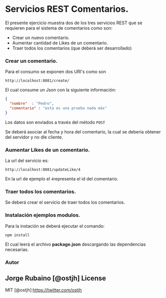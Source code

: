 # Servicios REST Comentarios.

El presente ejercicio muestra dos de los tres servicios REST que se requieren para el sistema de comentarios como son:

* Crear un nuevo comentario.
* Aumentar cantidad de Likes de un comentario.
* Traer todos los comentarios (que deberá ser desarrollado)

### Crear un comentario.

Para el consumo se exponen dos URl's como son

```
http://localhost:8081/create/
```

El cual consume un Json con la siguiente información:

```json
{
  "nombre"	: "Pedro", 
  "comentario" : "esta es una prueba nada más"
}
```
Los datos son enviados a través del método ```POST```

Se deberá asociar al fecha y hora del comentario, la cual se debería obtener del servidor y no dle cliente.

### Aumentar Likes de un comentario.

La url del servicio es:

```
http://localhost:8081/updateLike/4
```

En la url de ejemplo el ```4```representa el id del comentario.


### Traer todos los comentarios.

Se deberá crear el servicio de traer todos los comentarios.


### Instalación ejemplos modulos.

Para la instación se deberá ejecutar el comando:

```
npm install
```

El cual leerá el archivo **package.json** descargando las dependencias necesarias.


### Autor
Jorge Rubaino [@ostjh]
License
----
MIT
[@ostjh]:https://twitter.com/ostjh
